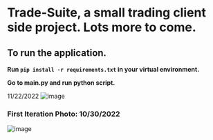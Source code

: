 # Trade-Suite, a small trading client side project. Lots more to come. 

## To run the application. 

**Run `pip install -r requirements.txt` in your virtual environment.**

**Go to **main.py** and run python script.**

11/22/2022
![image](https://user-images.githubusercontent.com/23511285/203411154-2c758776-ec42-4bd7-ac33-ebf52ed7cb6a.png)


### First Iteration Photo: 10/30/2022
![image](https://user-images.githubusercontent.com/23511285/199171636-c7d621b3-ffa0-403f-b7c8-899f725a227a.png)
